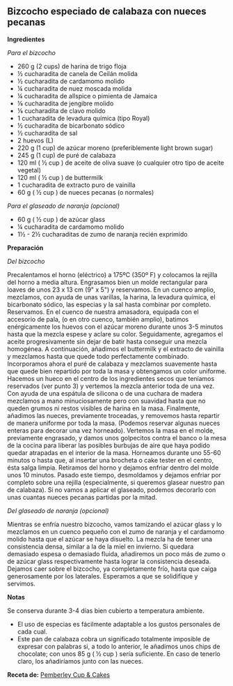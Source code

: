 ## Bizcocho especiado de calabaza con nueces pecanas

**Ingredientes**

*Para el bizcocho*

- 260 g (2 cups) de harina de trigo floja
- ½ cucharadita de canela de Ceilán molida
- ½ cucharadita de cardamomo molido
- ¼ cucharadita de nuez moscada molida
- ¼ cucharadita de allspice o pimienta de Jamaica
- ⅛ cucharadita de jengibre molido
- ⅛ cucharadita de clavo molido
- 1 cucharadita de levadura química (tipo Royal)
- ½ cucharadita de bicarbonato sódico
- ½ cucharadita de sal
- 2 huevos (L)
- 220 g (1 cup) de azúcar moreno (preferiblemente light brown sugar)
- 245 g (1 cup) de puré de calabaza
- 120 ml ( ½ cup ) de aceite de oliva suave (o cualquier otro tipo de aceite vegetal)
- 120 ml ( ½ cup ) de buttermilk
- 1 cucharadita de extracto puro de vainilla
- 60 g ( ½ cup ) de nueces pecanas (o normales)

*Para el glaseado de naranja (opcional)*

- 60 g ( ½ cup ) de azúcar glass
- ¼ cucharadita de cardamomo molido
- 1½ - 2½ cucharaditas de zumo de naranja recién exprimido

**Preparación**

*Del bizcocho*

Precalentamos el horno (eléctrico) a 175ºC (350º F) y colocamos la rejilla del horno a media altura.
Engrasamos bien un molde rectangular para loaves de unos 23 x 13 cm (9" x 5") y reservamos.
En un cuenco amplio, mezclamos, con ayuda de unas varillas, la harina, la levadura química, el bicarbonato sódico, las especias y la sal hasta combinar por completo. Reservamos.
En el cuenco de nuestra amasadora, equipada con el accesorio de pala, (o en otro cuenco, también amplio), batimos enérgicamente los huevos con el azúcar moreno durante unos 3-5 minutos hasta que la mezcla espese y aclare su color.
Seguidamente, agregamos el aceite progresivamente sin dejar de batir hasta conseguir una mezcla homogénea.
A continuación, añadimos el buttermilk y el extracto de vainilla y mezclamos hasta que quede todo perfectamente combinado.
Incorporamos ahora el puré de calabaza y mezclamos suavemente hasta que quede bien repartido por toda la masa y obtengamos un color uniforme.
Hacemos un hueco en el centro de los ingredientes secos que teníamos reservados (ver punto 3) y vertemos la mezcla anterior toda de una vez. Con ayuda de una espátula de silicona o de una cuchara de madera mezclamos a mano minuciosamente pero con suavidad hasta que no queden grumos ni restos visibles de harina en la masa.
Finalmente, añadimos las nueces, previamente troceadas, y removemos hasta repartir de manera uniforme por toda la masa. (Podemos reservar algunas nueces enteras para decorar una vez horneado).
Vertemos la masa en el molde, previamente engrasado, y damos unos golpecitos contra el banco o la mesa de la cocina para liberar las posibles burbujas de aire que haya podido quedar atrapadas en el interior de la masa.
Horneamos durante uno 55-60 minutos o hasta que, al insertar una brocheta o cake tester en el centro, ésta salga limpia.
Retiramos del horno y dejamos enfriar dentro del molde unos 10 minutos. Pasado este tiempo, desmoldamos y dejamos enfriar por completo sobre una rejilla (especialmente, si queremos glasear nuestro pan de calabaza).
Si no vamos a aplicar el glaseado, podemos decorarlo con unas cuantas nueces pecanas partidas por la mitad.

*Del glaseado de naranja (opcional)*

Mientras se enfría nuestro bizcocho, vamos tamizando el azúcar glass y lo mezclamos en un cuenco pequeño con el zumo de naranja y el cardamomo molido hasta que el azúcar se haya disuelto. La mezcla ha de tener una consistencia densa, similar a la de la miel en invierno. Si quedara demasiado espesa o demasiado fluida, añadiremos un poco más de zumo o de azúcar glass respectivamente hasta lograr la consistencia deseada.
Dejamos caer sobre el bizcocho, ya completamente frío, hasta que caiga generosamente por los laterales.
Esperamos a que se solidifique y servimos.

**Notas**

Se conserva durante 3-4 días bien cubierto a temperatura ambiente.
- El uso de especias es fácilmente adaptable a los gustos personales de cada cual.
- Este pan de calabaza cobra un significado totalmente imposible de expresar con palabras si, a todo lo anterior, le añadimos unos chips de chocolate; con unos 85 g ( ½ cup ) sería suficiente. En caso de tenerlo claro, los añadiríamos junto con las nueces.

**Receta de:** [Pemberley Cup & Cakes](http://pemberleycupandcakes.com/2014/11/04/pan-especiado-de-calabaza-con-nueces-pecanas/)
